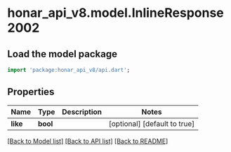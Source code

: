 # honar_api_v8.model.InlineResponse2002

## Load the model package
```dart
import 'package:honar_api_v8/api.dart';
```

## Properties
Name | Type | Description | Notes
------------ | ------------- | ------------- | -------------
**like** | **bool** |  | [optional] [default to true]

[[Back to Model list]](../README.md#documentation-for-models) [[Back to API list]](../README.md#documentation-for-api-endpoints) [[Back to README]](../README.md)


